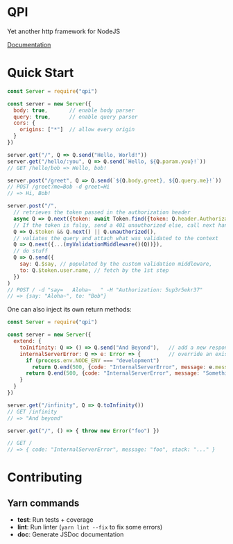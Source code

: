 QPI
===

Yet another http framework for NodeJS

[Documentation](https://qfoooo.github.io/qpi/)


# Quick Start

```js
const Server = require("qpi")

const server = new Server({
  body: true,       // enable body parser
  query: true,      // enable query parser
  cors: {
    origins: ["*"]  // allow every origin
  }
})

server.get("/", Q => Q.send("Hello, World!"))
server.get("/hello/:you", Q => Q.send(`Hello, ${Q.param.you}!`))
// GET /hello/bob => Hello, bob!

server.post("/greet", Q => Q.send(`${Q.body.greet}, ${Q.query.me}!`))
// POST /greet?me=Bob -d greet=Hi
// => Hi, Bob!

server.post("/",
  // retrieves the token passed in the authorization header
  async Q => Q.next({token: await Token.find({token: Q.header.Authorization})}),
  // If the token is falsy, send a 401 unauthorized else, call next handler
  Q => Q.$token && Q.next() || Q.unauthorized(),
  // valiates the query and attach what was validated to the context
  Q => Q.next({...(myValidationMiddleware()(Q))}),
  // do stuff
  Q => Q.send({
    say: Q.$say, // populated by the custom validation middleware,
    to: Q.$token.user.name, // fetch by the 1st step
  })
)
// POST / -d "say=   Aloha~   " -H "Authorization: 5up3r5ekr37"
// => {say: "Aloha~", to: "Bob"}
```

One can also inject its own return methods:

```js
const Server = require("qpi")

const server = new Server({
  extend: {
    toInifinity: Q => () => Q.send("And Beyond"),   // add a new response
    internalServerError: Q => e: Error => {         // override an existing response
      if (process.env.NODE_ENV === "development")
        return Q.end(500, {code: "InternalServerError", message: e.message, stack: e.stack})
      return Q.end(500, {code: "InternalServerError", message: "Something went wrong"})
    }
  }
})

server.get("/infinity", Q => Q.toInfinity())
// GET /infinity
// => "And beyond"

server.get("/", () => { throw new Error("foo") })

// GET /
// => { code: "InternalServerError", message: "foo", stack: "..." }
```


# Contributing

## Yarn commands

- **test**: Run tests + coverage
- **lint**: Run linter (`yarn lint --fix` to fix some errors)
- **doc**: Generate JSDoc documentation
